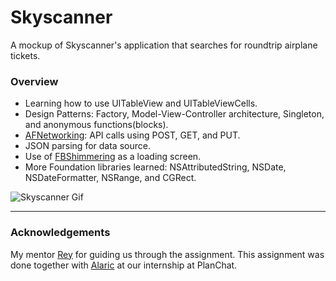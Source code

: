 # Skyscanner

A mockup of Skyscanner's application that searches for roundtrip airplane tickets.

### Overview

* Learning how to use UITableView and UITableViewCells.
* Design Patterns: Factory, Model-View-Controller architecture, Singleton, and anonymous functions(blocks).
* [AFNetworking](https://github.com/AFNetworking/AFNetworking): API calls using POST, GET, and PUT.
* JSON parsing for data source.
* Use of [FBShimmering](https://github.com/facebook/Shimmer) as a loading screen.
* More Foundation libraries learned: NSAttributedString, NSDate, NSDateFormatter, NSRange, and CGRect.

![Skyscanner Gif](https://camo.githubusercontent.com/2a5d180a2b88066b2c10259c2b6232c86c82bd3b/687474703a2f2f692e67697068792e636f6d2f336f37544b4748456f4b5878426f6a6177672e676966)

---

### Acknowledgements
My mentor [Rey](https://github.com/reygonzales) for guiding us through the assignment. This assignment was done together with  [Alaric](https://github.com/AlaricGonzales) at our internship at PlanChat. 


